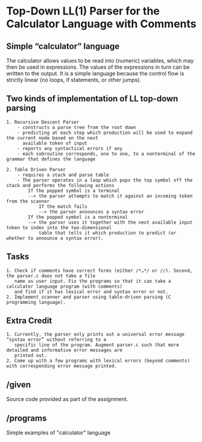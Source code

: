 # Top-Down LL(1) Parser for the Calculator Language with Comments

## Simple “calculator” language
  The calculator allows values to be read into (numeric) variables, which may then be used in
  expressions. The values of the expressions in turn can be written to the output. It is a simple language
  because the control flow is strictly linear (no loops, if statements, or other jumps).

## Two kinds of implementation of LL top-down parsing
    1. Recursive Descent Parser
        - constructs a parse tree from the root down
        - predicting at each step which production will be used to expand the current node based on the next
          available token of input
        - reports any syntactical errors if any
        - each subroutine corresponds, one to one, to a nonterminal of the grammar that defines the language
        
    2. Table Driven Parser
        - requires a stack and parse table
        - The parser operates in a loop which pops the top symbol off the stack and performs the following actions
            If the popped symbol is a terminal
            --> the parser attempts to match it against an incoming token from the scanner
                If the match fails
                --> the parser announces a syntax error
            If the popped symbol is a nonterminal
            --> the parser uses it together with the next available input token to index into the two-dimensional
                table that tells it which production to predict (or whether to announce a syntax error).
                   
## Tasks
    1. Check if comments have correct forms (either /*…*/ or //). Second, the parser.c does not take a file 
       name as user input. Fix the programs so that it can take a calculator language program (with comments)
       and find if it has lexical error and syntax error or not.
    2. Implement scanner and parser using table-driven parsing (C programming language).
    
## Extra Credit
    1. Currently, the parser only prints out a universal error message “syntax error” without referring to a 
       specific line of the program. Augment parser.c such that more detailed and informative error messages are 
       printed out.
    2. Come up with a few programs with lexical errors (beyond comments) with corresponding error message printed.
    
## /given
  Source code provided as part of the assignment.
## /programs
  Simple examples of "calculator" language
